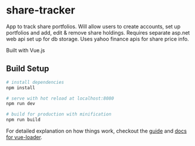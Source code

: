 # share-tracker

App to track share portfolios. Will allow users to create accounts, set up portfolios and add, edit & remove share holdings. Requires separate asp.net web api set up for db storage. Uses yahoo finance apis for share price info.

Built with Vue.js

## Build Setup

``` bash
# install dependencies
npm install

# serve with hot reload at localhost:8080
npm run dev

# build for production with minification
npm run build
```

For detailed explanation on how things work, checkout the [guide](http://vuejs-templates.github.io/webpack/) and [docs for vue-loader](http://vuejs.github.io/vue-loader).
